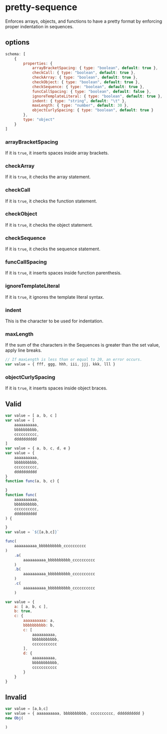 # pretty-sequence
Enforces arrays, objects, and functions to have a pretty format by enforcing proper indentation in sequences.

## options
```js
schema: [
    {
        properties: {
            arrayBracketSpacing: { type: "boolean", default: true },
            checkCall: { type: "boolean", default: true },
            checkArray: { type: "boolean", default: true },
            checkObject: { type: "boolean", default: true },
            checkSequence: { type: "boolean", default: true },
            funcCallSpacing: { type: "boolean", default: false },
            ignoreTemplateLiteral: { type: "boolean", default: true },
            indent: { type: "string", default: "\t" },
            maxLength: { type: "number", default: 30 },
            objectCurlySpacing: { type: "boolean", default: true }
        },
        type: "object"
    }
]
```
### arrayBracketSpacing
If it is `true`, it inserts spaces inside array brackets.
### checkArray
If it is `true`, it checks the array statement.
### checkCall
If it is `true`, it checks the function statement.
### checkObject
If it is `true`, it checks the object statement.
### checkSequence
If it is `true`, it checks the sequence statement.
### funcCallSpacing
If it is `true`, it inserts spaces inside function parenthesis.
### ignoreTemplateLiteral
If it is `true`, it ignores the template literal syntax.
### indent
This is the character to be used for indentation.
### maxLength
If the sum of the characters in the Sequences is greater than the set value, apply line breaks.
```js
// If maxLength is less than or equal to 20, an error occurs.
var value = { fff, ggg, hhh, iii, jjj, kkk, lll }
```
### objectCurlySpacing
If it is `true`, it inserts spaces inside object braces.

## Valid
```js
var value = [ a, b, c ]
var value = [
    aaaaaaaaaa,
    bbbbbbbbbb,
    cccccccccc,
    dddddddddd
]
var value = { a, b, c, d, e }
var value = {
    aaaaaaaaaa,
    bbbbbbbbbb,
    cccccccccc,
    dddddddddd
}
function func(a, b, c) {

}
function func(
    aaaaaaaaaa,
    bbbbbbbbbb,
    cccccccccc,
    dddddddddd
) {

}
var value = `${[a,b,c]}`

func(
    aaaaaaaaaa_bbbbbbbbbb_cccccccccc
)
    .a(
        aaaaaaaaaa_bbbbbbbbbb_cccccccccc
    )
    .b(
        aaaaaaaaaa_bbbbbbbbbb_cccccccccc
    )
    .c(
        aaaaaaaaaa_bbbbbbbbbb_cccccccccc
    )

var value = {
    a: [ a, b, c ],
    b: true,
    c: {
        aaaaaaaaaa: a,
        bbbbbbbbbb: b,
        c: [
            aaaaaaaaaa,
            bbbbbbbbbbb,
            ccccccccccc
        ],
        d: {
            aaaaaaaaaa,
            bbbbbbbbbbb,
            ccccccccccc
        }
    }
}
```

## Invalid
```js
var value = [a,b,c]
var value = { aaaaaaaaaa, bbbbbbbbbb, cccccccccc, dddddddddd }
new Obj(

)
```